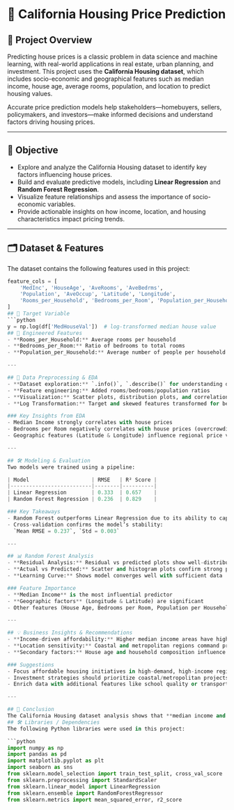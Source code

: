 # 🏡 California Housing Price Prediction

## 📌 Project Overview
Predicting house prices is a classic problem in data science and machine learning, with real-world applications in real estate, urban planning, and investment. This project uses the **California Housing dataset**, which includes socio-economic and geographical features such as median income, house age, average rooms, population, and location to predict housing values.

Accurate price prediction models help stakeholders—homebuyers, sellers, policymakers, and investors—make informed decisions and understand factors driving housing prices.

---

## 🎯 Objective
- Explore and analyze the California Housing dataset to identify key factors influencing house prices.
- Build and evaluate predictive models, including **Linear Regression** and **Random Forest Regression**.
- Visualize feature relationships and assess the importance of socio-economic variables.
- Provide actionable insights on how income, location, and housing characteristics impact pricing trends.

---

## 🗂️ Dataset & Features
The dataset contains the following features used in this project:

```python
feature_cols = [
    'MedInc', 'HouseAge', 'AveRooms', 'AveBedrms',
    'Population', 'AveOccup', 'Latitude', 'Longitude',
    'Rooms_per_Household', 'Bedrooms_per_Room', 'Population_per_Household'
]
## 🎯 Target Variable
```python
y = np.log(df['MedHouseVal'])  # log-transformed median house value
## 🧩 Engineered Features
- **Rooms_per_Household:** Average rooms per household  
- **Bedrooms_per_Room:** Ratio of bedrooms to total rooms  
- **Population_per_Household:** Average number of people per household  

---

## 🧹 Data Preprocessing & EDA
- **Dataset exploration:** `.info()`, `.describe()` for understanding data types and statistics  
- **Feature engineering:** Added rooms/bedrooms/population ratios  
- **Visualization:** Scatter plots, distribution plots, and correlation heatmaps  
- **Log Transformation:** Target and skewed features transformed for better model performance  

### Key Insights from EDA
- Median Income strongly correlates with house prices  
- Bedrooms per Room negatively correlates with house prices (overcrowding indicator)  
- Geographic features (Latitude & Longitude) influence regional price variations  

---

## 🛠️ Modeling & Evaluation
Two models were trained using a pipeline:

| Model                    | RMSE   | R² Score |
|--------------------------|--------|----------|
| Linear Regression        | 0.333  | 0.657    |
| Random Forest Regression | 0.236  | 0.829    |

### Key Takeaways
- Random Forest outperforms Linear Regression due to its ability to capture non-linear relationships  
- Cross-validation confirms the model’s stability:  
  `Mean RMSE = 0.237`, `Std = 0.003`  

---

## 📊 Random Forest Analysis
- **Residual Analysis:** Residual vs predicted plots show well-distributed errors  
- **Actual vs Predicted:** Scatter and histogram plots confirm strong predictive performance  
- **Learning Curve:** Shows model converges well with sufficient data  

### Feature Importance
- **Median Income** is the most influential predictor  
- **Geographic factors** (Longitude & Latitude) are significant  
- Other features (House Age, Bedrooms per Room, Population per Household) contribute moderately  

---

## 💡 Business Insights & Recommendations
- **Income-driven affordability:** Higher median income areas have higher housing prices  
- **Location sensitivity:** Coastal and metropolitan regions command premium pricing  
- **Secondary factors:** House age and household composition influence buyer preferences but are less critical  

### Suggestions
- Focus affordable housing initiatives in high-demand, high-income regions  
- Investment strategies should prioritize coastal/metropolitan projects, with inland areas for budget-friendly developments  
- Enrich data with additional features like school quality or transportation accessibility for improved predictions  

---

## 📌 Conclusion
The California Housing dataset analysis shows that **median income and location are the dominant drivers** of house prices, while structural and demographic factors provide additional insights. **Random Forest Regression** provides a robust, accurate model suitable for real-world decision-making in housing investment and policy planning.
## 🛠️ Libraries / Dependencies
The following Python libraries were used in this project:

```python
import numpy as np
import pandas as pd
import matplotlib.pyplot as plt
import seaborn as sns
from sklearn.model_selection import train_test_split, cross_val_score
from sklearn.preprocessing import StandardScaler
from sklearn.linear_model import LinearRegression
from sklearn.ensemble import RandomForestRegressor
from sklearn.metrics import mean_squared_error, r2_score
